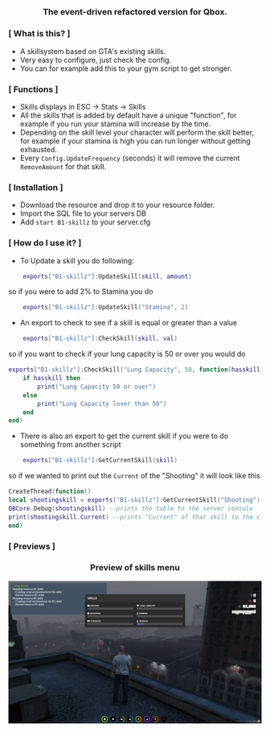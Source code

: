 
## <h3 align='center'>The event-driven refactored version for Qbox.</h3>

### [ What is this? ]
- A skillsystem based on GTA's existing skills.
- Very easy to configure, just check the config.
- You can for example add this to your gym script to get stronger.

### [ Functions ]
- Skills displays in ESC -> Stats -> Skills
- All the skills that is added by default have a unique "function", for example if you run your stamina will increase by the time.
- Depending on the skill level your character will perform the skill better, for example if your stamina is high you can run longer without getting exhausted.
- Every ``Config.UpdateFrequency`` (seconds) it will remove the current ``RemoveAmount`` for that skill.

### [ Installation ]
- Download the resource and drop it to your resource folder.
- Import the SQL file to your servers DB
- Add ``start B1-skillz`` to your server.cfg

### [ How do I use it? ]
- To Update a skill you do following:
```lua
    exports["B1-skillz"]:UpdateSkill(skill, amount)
```
  so if you were to add 2% to Stamina you do
```lua
    exports["B1-skillz"]:UpdateSkill("Stamina", 2)
```

- An export to check to see if a skill is equal or greater than a value
```lua
    exports["B1-skillz"]:CheckSkill(skill, val)
```

so if you want to check if your lung capacity is 50 or over you would do
```lua
exports["B1-skillz"]:CheckSkill("Lung Capacity", 50, function(hasskill)
    if hasskill then
        print("Lung Capacity 50 or over")
    else
        print("Lung Capacity lover than 50")
    end
end)
```

- There is also an export to get the current skill if you were to do something from another script
```lua
    exports["B1-skillz"]:GetCurrentSkill(skill)
```

so if we wanted to print out the `Current` of the "Shooting" it will look like this
```lua
CreateThread(function()
local shootingskill = exports["B1-skillz"]:GetCurrentSkill("Shooting")
QBCore.Debug(shootingskill) --prints the table to the server console
print(shootingskill.Current) --prints "Current" of that skill to the clients console
end)
```
### [ Previews ]

<h3 align='center'>Preview of skills menu</h3>
<p align="center">
    <img src="https://raw.githubusercontent.com/Kingsage311/Kingsage311/main/assets/skillmenuprev.png"/>
</p>